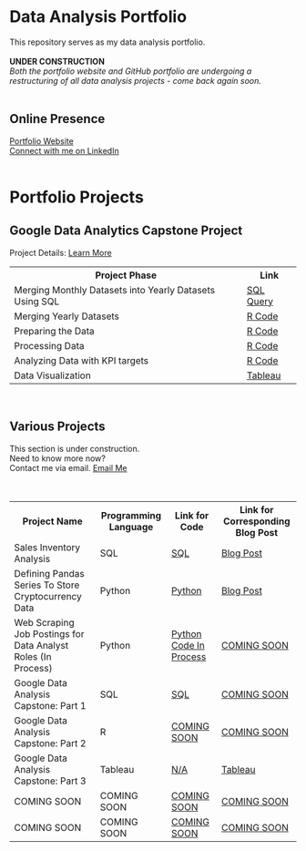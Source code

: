 # Data Analysis Portfolio
This repository serves as my data analysis portfolio. 
<br/>
<br/>
<b> UNDER CONSTRUCTION </b>
<br/>
<i> Both the portfolio website and GitHub portfolio are undergoing a restructuring of all data analysis projects - come back again soon. </i>
<br/>
<br/>
<h2> Online Presence </h2>
 <a href=" "> Portfolio Website </a>
</br>
<a href="www.linkedin.com/in//clairescanlon">Connect with me on LinkedIn</a>
</br>
</br>

<h1> Portfolio Projects </h1>

<h2><b> Google Data Analytics Capstone Project   </h2></b>
Project Details:  <a href="https://claire-scanlon.com/salesinventoryanalysis](https://claire-scanlon.com/google-capstone-project"> Learn More </a> 
</head>
<body>
 
</br>

<table>
 
  <tr>
<th>Project Phase</th>
<th> Link </th>
  </tr>
  
  <tr>
    <td> Merging Monthly Datasets into Yearly Datasets Using SQL </td></td>
    <td> <a href=" "> SQL Query </a> </td></td>
  </tr>
  
  <tr>
    <td> Merging Yearly Datasets </td></td>
    <td> <a href="https://github.com/clairescanlon/CyclisticBikeData/blob/c1fcdfb183789f8503098a1232a9161b6aaa0404/MergingYearlyDatasets"> R Code </a> </td></td>
  </tr>
  
  <tr>
    <td> Preparing the Data </td></td>
    <td> <a href="https://github.com/clairescanlon/CyclisticBikeData/blob/c1fcdfb183789f8503098a1232a9161b6aaa0404/DataPreparation"> R Code </a> </td></td>
  </tr>
 
  <tr>
    <td> Processing Data </td></td>
    <td> <a href="https://github.com/clairescanlon/CyclisticBikeData/blob/c1fcdfb183789f8503098a1232a9161b6aaa0404/ProcessingData"> R Code </a> </td></td>
  </tr>

   <tr>
    <td> Analyzing Data with KPI targets </td></td>
    <td> <a href="https://github.com/clairescanlon/CyclisticBikeData/blob/c1fcdfb183789f8503098a1232a9161b6aaa0404/AnalyzeKPIs"> R Code </a> </td></td>
  </tr>
  
  <tr>
    <td> Data Visualization </td></td>
    <td> <a href=""> Tableau </a> </td></td>
  </tr> 


</table>

</br>

<h2> Various Projects  </h2>
This section is under construction.
</br>
Need to know more now? 
</br>
 Contact me via email. 
<a href="mailto:clairehelenscanlon@gmail.com"> Email Me </a>
</br>
</br>
</head>
<body>


</br>
 
<table>
 
  <tr>
<th> Project Name </th>
<th> Programming Language </th>
<th> Link for Code </th>
<th> Link for Corresponding Blog Post </th>
  </tr>

<tr>
    <td> Sales Inventory Analysis</td></td>
    <td> SQL </td></td>
    <td> <a href="https://github.com/clairescanlon/Data_Analysis_Portfolio/blob/c357e5ed573a7b4c92b63965fe86bd0ae0528a9b/Sales%20Inventory%20Analysis"> SQL </a> </td>
     <td> <a href="https://claire-scanlon.com/salesinventoryanalysis"> Blog Post </a> </td></td>
  </tr>

  
  <tr>
    <td> Defining Pandas Series To Store Cryptocurrency Data </td></td>
    <td> Python </td></td>
    <td> <a href="https://github.com/clairescanlon/Data_Analysis_Portfolio/blob/ee5d8929ba6113bb2e6d0a94a427388f2e4337b4/Defining%20Pandas%20Series%20To%20Store%20Cryptocurrency%20Data"> Python </a> </td></td>
    <td> <a href="https://claire-scanlon.com/crypto/"> Blog Post </a> </td></td>
  </tr>
 

  <tr>
    <td> Web Scraping Job Postings for Data Analyst Roles (In Process) </td></td>
    <td> Python </td></td>
    <td> <a href="https://github.com/clairescanlon/Data_Analysis_Portfolio/blob/a54506bd9b8c522ff80dcd4cdeb7257ac81c7adc/DataAnalyst_JobPostings_Scraping.ipynb"> Python Code In Process </a> </td></td>
    <td> <a href="LINK"> COMING SOON </a> </td></td>
  </tr>

   <tr>
    <td> Google Data Analysis Capstone: Part 1 </td></td>
    <td> SQL </td></td>
    <td> <a href="https://github.com/clairescanlon/Data_Analysis_Portfolio/blob/10047dd8750dd771f77843fc3027a8c2ade1cb45/Google%20Data%20Analysis%20Capstone%3A%20Part%201"> SQL </a> </td></td>
    <td> <a href="LINK"> COMING SOON </a> </td></td>
  </tr>

   <tr>
    <td> Google Data Analysis Capstone: Part 2 </td></td>
    <td> R </td></td>
    <td> <a href="LINK"> COMING SOON </a> </td></td>
    <td> <a href="LINK"> COMING SOON </a> </td></td>
  </tr>

   <tr>
    <td> Google Data Analysis Capstone: Part 3 </td></td>
    <td> Tableau </td></td>
    <td> <a href="LINK"> N/A </a> </td></td>
    <td> <a href="https://public.tableau.com/views/CyclisticBikeRideData/MostPopularStartStations?:language=en-US&:display_count=n&:origin=viz_share_link"> Tableau </a> </td></td>
  </tr>

   <tr>
    <td> COMING SOON </td></td>
    <td> COMING SOON </td></td>
    <td> <a href="LINK"> COMING SOON </a> </td></td>
    <td> <a href="LINK"> COMING SOON </a> </td></td>
  </tr>

   <tr>
    <td> COMING SOON </td></td>
    <td> COMING SOON </td></td>
    <td> <a href="LINK"> COMING SOON </a> </td></td>
    <td> <a href="LINK"> COMING SOON </a> </td></td>
  </tr>
  
</table>

